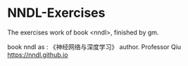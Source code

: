 # NNDL-Exercises
The exercises work of book &lt;nndl>, finished by gm.

book nndl as : 
《神经网络与深度学习》 <Neural Networks and Deep Learning>
  author. Professor Qiu
  https://nndl.github.io

